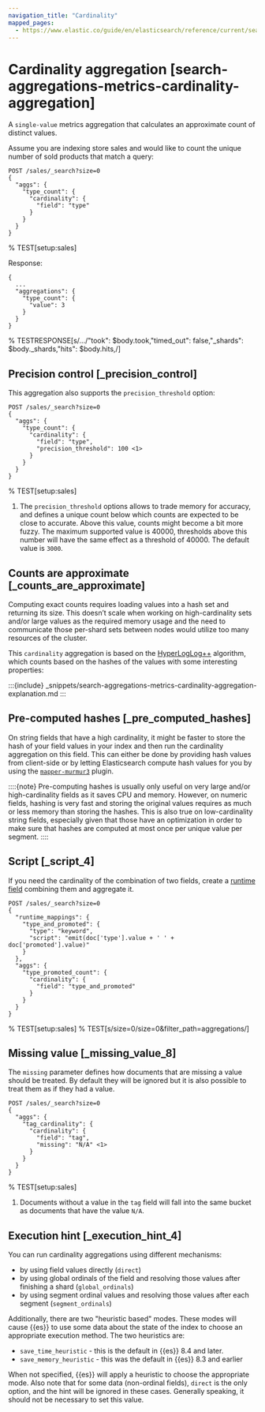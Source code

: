 ```yaml
---
navigation_title: "Cardinality"
mapped_pages:
  - https://www.elastic.co/guide/en/elasticsearch/reference/current/search-aggregations-metrics-cardinality-aggregation.html
---
```


# Cardinality aggregation [search-aggregations-metrics-cardinality-aggregation]


A `single-value` metrics aggregation that calculates an approximate count of distinct values.

Assume you are indexing store sales and would like to count the unique number of sold products that match a query:

```console
POST /sales/_search?size=0
{
  "aggs": {
    "type_count": {
      "cardinality": {
        "field": "type"
      }
    }
  }
}
```
% TEST[setup:sales]

Response:

```console-result
{
  ...
  "aggregations": {
    "type_count": {
      "value": 3
    }
  }
}
```
% TESTRESPONSE[s/.../"took": $body.took,"timed_out": false,"_shards": $body._shards,"hits": $body.hits,/]

## Precision control [_precision_control]

This aggregation also supports the `precision_threshold` option:

```console
POST /sales/_search?size=0
{
  "aggs": {
    "type_count": {
      "cardinality": {
        "field": "type",
        "precision_threshold": 100 <1>
      }
    }
  }
}
```
% TEST[setup:sales]

1. The `precision_threshold` options allows to trade memory for accuracy, and defines a unique count below which counts are expected to be close to accurate. Above this value, counts might become a bit more fuzzy. The maximum supported value is 40000, thresholds above this number will have the same effect as a threshold of 40000. The default value is `3000`.



## Counts are approximate [_counts_are_approximate]

Computing exact counts requires loading values into a hash set and returning its size. This doesn’t scale when working on high-cardinality sets and/or large values as the required memory usage and the need to communicate those per-shard sets between nodes would utilize too many resources of the cluster.

This `cardinality` aggregation is based on the [HyperLogLog++](https://static.googleusercontent.com/media/research.google.com/fr//pubs/archive/40671.pdf) algorithm, which counts based on the hashes of the values with some interesting properties:

:::{include} _snippets/search-aggregations-metrics-cardinality-aggregation-explanation.md
:::


## Pre-computed hashes [_pre_computed_hashes]

On string fields that have a high cardinality, it might be faster to store the hash of your field values in your index and then run the cardinality aggregation on this field. This can either be done by providing hash values from client-side or by letting Elasticsearch compute hash values for you by using the [`mapper-murmur3`](/reference/elasticsearch-plugins/mapper-murmur3.md) plugin.

::::{note}
Pre-computing hashes is usually only useful on very large and/or high-cardinality fields as it saves CPU and memory. However, on numeric fields, hashing is very fast and storing the original values requires as much or less memory than storing the hashes. This is also true on low-cardinality string fields, especially given that those have an optimization in order to make sure that hashes are computed at most once per unique value per segment.
::::



## Script [_script_4]

If you need the cardinality of the combination of two fields, create a [runtime field](docs-content://manage-data/data-store/mapping/runtime-fields.md) combining them and aggregate it.

```console
POST /sales/_search?size=0
{
  "runtime_mappings": {
    "type_and_promoted": {
      "type": "keyword",
      "script": "emit(doc['type'].value + ' ' + doc['promoted'].value)"
    }
  },
  "aggs": {
    "type_promoted_count": {
      "cardinality": {
        "field": "type_and_promoted"
      }
    }
  }
}
```
% TEST[setup:sales]
% TEST[s/size=0/size=0&filter_path=aggregations/]


## Missing value [_missing_value_8]

The `missing` parameter defines how documents that are missing a value should be treated. By default they will be ignored but it is also possible to treat them as if they had a value.

```console
POST /sales/_search?size=0
{
  "aggs": {
    "tag_cardinality": {
      "cardinality": {
        "field": "tag",
        "missing": "N/A" <1>
      }
    }
  }
}
```
% TEST[setup:sales]

1. Documents without a value in the `tag` field will fall into the same bucket as documents that have the value `N/A`.



## Execution hint [_execution_hint_4]

You can run cardinality aggregations using different mechanisms:

* by using field values directly (`direct`)
* by using global ordinals of the field and resolving those values after finishing a shard (`global_ordinals`)
* by using segment ordinal values and resolving those values after each segment (`segment_ordinals`)

Additionally, there are two "heuristic based" modes.  These modes will cause {{es}} to use some data about the state of the index to choose an appropriate execution method.  The two heuristics are:

* `save_time_heuristic` - this is the default in {{es}} 8.4 and later.
* `save_memory_heuristic` - this was the default in {{es}} 8.3 and earlier

When not specified, {{es}} will apply a heuristic to choose the appropriate mode.  Also note that for some data (non-ordinal fields), `direct` is the only option, and the hint will be ignored in these cases.  Generally speaking, it should not be necessary to set this value.


